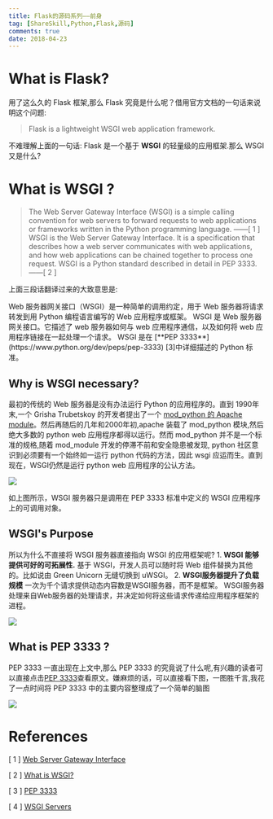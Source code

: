 ```yaml
---
title: Flask的源码系列——前身
tag: [ShareSkill,Python,Flask,源码]
comments: true
date: 2018-04-23
---
```







# What is Flask?

用了这么久的 Flask 框架,那么 Flask 究竟是什么呢？借用官方文档的一句话来说明这个问题:

>Flask is a lightweight WSGI web application framework.

不难理解上面的一句话: Flask 是一个基于 **WSGI** 的轻量级的应用框架.那么 WSGI 又是什么?

# What is WSGI ?

>The Web Server Gateway Interface (WSGI) is a simple calling convention for web servers to forward requests to web applications or frameworks written in the Python programming language. ——[ 1 ]
WSGI is the Web Server Gateway Interface. It is a specification that describes how a web server communicates with web applications, and how web applications can be chained together to process one request.
WSGI is a Python standard described in detail in PEP 3333. ——[ 2 ] 

<p>
上面三段话翻译过来的大致意思是:<p> Web 服务器网关接口（WSGI）是一种简单的调用约定，用于 Web 服务器将请求转发到用 Python 编程语言编写的 Web 应用程序或框架。
WSGI 是 Web 服务器网关接口。它描述了 web 服务器如何与 web 应用程序通信，以及如何将 web 应用程序链接在一起处理一个请求。
WSGI 是在 [**PEP 3333**](https://www.python.org/dev/peps/pep-3333) [3]中详细描述的 Python 标准。

## Why is WSGI necessary? 

最初的传统的 Web 服务器是没有办法运行 Python 的应用程序的。直到 1990年末,一个  Grisha Trubetskoy 的开发者提出了一个 [mod_python 的 Apache module](https://grisha.org/blog/2013/10/25/mod-python-the-long-story/)。然后再随后的几年和2000年初,apache 装载了 mod_python 模块,然后绝大多数的 python web 应用程序都得以运行。然而 mod_python 并不是一个标准的规格,随着 mod_module 开发的停滞不前和安全隐患被发现, python 社区意识到必须要有一个始终如一运行 python 代码的方法，因此 wsgi 应运而生。直到现在，WSGI仍然是运行 python web 应用程序的公认方法。

![](http://ww1.sinaimg.cn/large/006wYWbGly1fqmp1h5mwbj30mg09e74l.jpg)

如上图所示，WSGI 服务器只是调用在 PEP 3333 标准中定义的 WSGI 应用程序上的可调用对象。

## WSGI's Purpose

所以为什么不直接将 WSGI 服务器直接指向 WSGI 的应用框架呢?
    1. **WSGI 能够提供可好的可拓展性.**  基于 WSGI，开发人员可以随时将 Web 组件替换为其他的。比如说由 Green Unicorn 无缝切换到 uWSGI。 
    2. **WSGI服务器提升了负载规模** 一次为千个请求提供动态内容数是WSGI服务器，而不是框架。 WSGI服务器处理来自Web服务器的处理请求，并决定如何将这些请求传递给应用程序框架的进程。

![](http://ww1.sinaimg.cn/large/006wYWbGly1fqmsl2kaf4j30xr0b23yw.jpg)


## What is  PEP 3333  ?

PEP 3333 一直出现在上文中,那么 PEP 3333 的究竟说了什么呢,有兴趣的读者可以直接点击[PEP 3333](https://www.python.org/dev/peps/pep-3333)查看原文。嫌麻烦的话，可以直接看下图，一图胜千言,我花了一点时间将 PEP 3333 中的主要内容整理成了一个简单的脑图

![](http://ww1.sinaimg.cn/large/006wYWbGly1fqmnnn8ekjj324r1f9445.jpg)

# References

[ 1 ] [Web Server Gateway Interface](https://en.wikipedia.org/wiki/Web_Server_Gateway_Interface)

[ 2 ] [What is WSGI?](http://wsgi.readthedocs.io/en/latest/what.html)

[ 3 ] [PEP 3333](https://www.python.org/dev/peps/pep-3333)

[ 4 ] [WSGI Servers](https://www.fullstackpython.com/wsgi-servers.html)